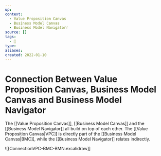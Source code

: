 ```yaml
---
up:
context:
  - Value Proposition Canvas
  - Business Model Canvas
  - Business Model Navigatorr
source: []
tags:
  - 🚧 
type:
aliases:
created: 2022-01-10
---
```


# Connection Between Value Proposition Canvas, Business Model Canvas and Business Model Navigator

The [[Value Proposition Canvas]], [[Business Model Canvas]] and the [[Business Model Navigator]] all build on top of each other. The [[Value Proposition Canvas|VPC]] is directly part of the [[Business Model Canvas|BMC]], while the [[Business Model Navigator]] relates indirectly.

![[ConnectionVPC-BMC-BMN.excalidraw]]
